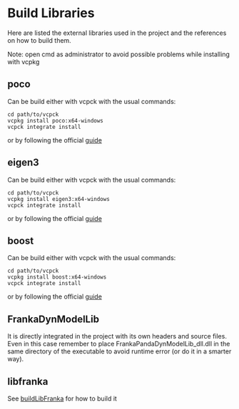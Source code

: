 # Build Libraries
Here are listed the external libraries used in the project and the references on how to build them.</br>

Note: open cmd as administrator to avoid possible problems while installing with vcpkg

## poco
Can be build either with vcpck with the usual commands:

	cd path/to/vcpck
	vcpkg install poco:x64-windows
	vcpck integrate install

or by following the official [guide](https://pocoproject.org/download.html)


## eigen3
Can be build either with vcpck with the usual commands:

	cd path/to/vcpck
	vcpkg install eigen3:x64-windows
	vcpck integrate install

or by following the official [guide](https://robots.uc3m.es/installation-guides/install-eigen.html)


## boost
Can be build either with vcpck with the usual commands:

	cd path/to/vcpck
	vcpkg install boost:x64-windows
	vcpck integrate install

or by following the official [guide](https://www.boost.org/doc/libs/1_62_0/more/getting_started/windows.html)


## FrankaDynModelLib
It is directly integrated in the project with its own headers and source files. <br/>
Even in this case remember to place FrankaPandaDynModelLib_dll.dll in the same directory of the executable to avoid runtime error (or do it in a smarter way).


## libfranka
See [buildLibFranka](./buildLibfranka.md) for how to build it

